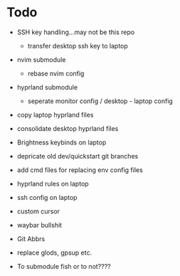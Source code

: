 # Todo 
- SSH key handling...may not be this repo
    - transfer desktop ssh key to laptop
- nvim submodule
    - rebase nvim config
- hyprland submodule
    - seperate monitor config / desktop - laptop config 
- copy laptop hyprland files
- consolidate desktop hyprland files
- Brightness keybinds on laptop
- depricate old dev/quickstart git branches
- add cmd files for replacing env config files
- hyprland rules on laptop
- ssh config on laptop
- custom cursor
- waybar bullshit 


- Git Abbrs 
- replace glods, gpsup etc. 

- To submodule fish or to not???? 
